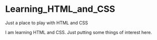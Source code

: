 Learning_HTML_and_CSS
=====================

Just a place to play with HTML and CSS

I am learning HTML and CSS. Just putting some things of interest here.
